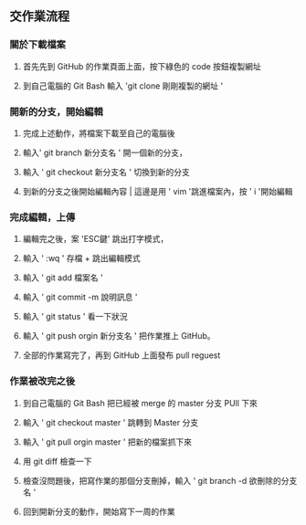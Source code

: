 ## 交作業流程
  
### 關於下載檔案
  
1. 首先先到 GitHub 的作業頁面上面，按下綠色的 code 按鈕複製網址
  
2. 到自己電腦的 Git Bash 輸入 'git clone 剛剛複製的網址 '
  
### 開新的分支，開始編輯
  
1. 完成上述動作，將檔案下載至自己的電腦後
  
2. 輸入' git branch 新分支名 ' 開一個新的分支，
  
3. 輸入 ' git checkout 新分支名 ' 切換到新的分支
  
4. 到新的分支之後開始編輯內容 | 這邊是用 ' vim '跳進檔案內，按 ' i '開始編輯
  
### 完成編輯，上傳
  
1. 編輯完之後，案 'ESC鍵' 跳出打字模式，
  
2. 輸入 ' :wq ' 存檔 + 跳出編輯模式
  
3. 輸入 ' git add 檔案名 '
  
4. 輸入 ' git  commit -m 說明訊息 '
  
5. 輸入 ' git status ' 看一下狀況
  
6. 輸入 ' git push orgin 新分支名 ' 把作業推上 GitHub。
  
7. 全部的作業寫完了，再到 GitHub 上面發布 pull reguest
  
### 作業被改完之後
  
1. 到自己電腦的 Git Bash 把已經被 merge 的 master 分支  PUll 下來
  
2. 輸入 ' git checkout master ' 跳轉到 Master 分支
  
3. 輸入 ' git pull orgin master ' 把新的檔案抓下來
  
4. 用 git diff 檢查一下
  
5. 檢查沒問題後，把寫作業的那個分支刪掉，輸入 ' git branch -d 欲刪除的分支名 '
  
6. 回到開新分支的動作，開始寫下一周的作業
  


